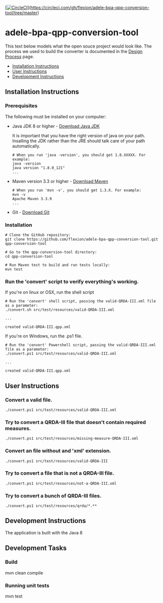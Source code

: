 [[![CircleCI](https://circleci.com/gh/flexion/adele-bpa-qpp-conversion-tool.svg?style=shield&circle-token=7747433694389fbec2a45e697b4952ebd0272cea)](https://circleci.com/gh/flexion/adele-bpa-qpp-conversion-tool)](https://circleci.com/gh/flexion/adele-bpa-qpp-conversion-tool/tree/master)

# adele-bpa-qpp-conversion-tool

This text below models what the open souce project would look like. The process we used to build the converter is documented in the [Design Process](https://github.com/flexion/adele-bpa-qpp-conversion-tool/blob/master/DESIGN_PROCESS.md) page.

* [Installation Instructions](#developer-installation-instructions)
* [User Instructions](#user-instructions)
* [Development Instructions](#development-instructions)

## Installation Instructions

### Prerequisites

The following must be installed on your computer:
* Java JDK 8 or higher - [Download Java JDK](http://www.oracle.com/technetwork/java/javase/downloads/jdk8-downloads-2133151.html)

  It is important that you have the right version of java on your path. Insalling the JDK rather than the JRE should talk care of your path automatically.

  ```shell
  # When you run 'java -version', you should get 1.8.XXXXX. For example:
  java -version
  java version "1.8.0_121"
  ...
  ```

* Maven version 3.3 or higher - [Download Maven](https://maven.apache.org/)

  ```shell
  # When you run 'mvn -v', you should get 1.3.X. For example:
  mvn -v
  Apache Maven 3.3.9
  ...
  ```

* Git - [Download Git](https://git-scm.com/)

### Installation

```shell
# Clone the GitHub repository:
git clone https://github.com/flexion/adele-bpa-qpp-conversion-tool.git qpp-conversion-tool

# Go to the qpp-conversion-tool directory:
cd qpp-conversion-tool

# Run Maven test to build and run tests locally:
mvn test
```

### Run the 'convert' script to verify everything's working.

If you're on linux or OSX, run the shell script

```shell
# Run the 'convert' shell script, passing the valid-QRDA-III.xml file as a parameter:
./convert.sh src/test/resources/valid-QRDA-III.xml

...

created valid-QRDA-III.qpp.xml
```
If you're on Windows, run the .ps1 file.

```shell
# Run the 'convert' Powershell script, passing the valid-QRDA-III.xml file as a parameter:
./convert.ps1 src/test/resources/valid-QRDA-III.xml

...

created valid-QRDA-III.qpp.xml
```

## User Instructions

### Convert a valid file.

```shell
./convert.ps1 src/test/resources/valid-QRDA-III.xml
```

### Try to convert a QRDA-III file that doesn't contain required measures.

```shell
./convert.ps1 src/test/resources/missing-measure-QRDA-III.xml
```

### Convert an file without and 'xml' extension.

```shell
./convert.ps1 src/test/resources/valid-QRDA-III
```

### Try to convert a file that is not a QRDA-III file.

```shell
./convert.ps1 src/test/resources/not-a-QRDA-III.xml
```

### Try to convert a bunch of QRDA-III files.

```shell
./convert.ps1 src/test/resources/qrda/*.**
```
## Development Instructions

The application is built with the Java 8

## Development Tasks


### Build

mvn clean compile

### Running unit tests

mvn test